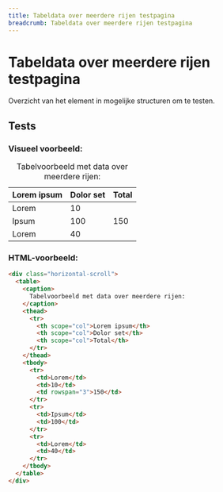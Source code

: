 ```yaml
---
title: Tabeldata over meerdere rijen testpagina
breadcrumb: Tabeldata over meerdere rijen testpagina
---
```


<h1 id="introduction">Tabeldata over meerdere rijen testpagina</h1>

Overzicht van het element in mogelijke structuren om te testen.

<h2 id="tests">Tests</h2>

### Visueel voorbeeld:

<div class="horizontal-scroll">
  <table>
    <caption> Tabelvoorbeeld met data over meerdere rijen: </caption>
    <thead>
      <tr>
        <th scope="col">Lorem ipsum</th>
        <th scope="col">Dolor set</th>
        <th scope="col">Total</th>
      </tr>
    </thead>
    <tbody>
      <tr>
        <td>Lorem</td>
        <td>10</td>
        <td rowspan="3">150</td>
      </tr>
      <tr>
        <td>Ipsum</td>
        <td>100</td>
      </tr>
      <tr>
        <td>Lorem</td>
        <td>40</td>
      </tr>
    </tbody>
  </table>
</div>

### HTML-voorbeeld:

```html
<div class="horizontal-scroll">
  <table>
    <caption>
      Tabelvoorbeeld met data over meerdere rijen:
    </caption>
    <thead>
      <tr>
        <th scope="col">Lorem ipsum</th>
        <th scope="col">Dolor set</th>
        <th scope="col">Total</th>
      </tr>
    </thead>
    <tbody>
      <tr>
        <td>Lorem</td>
        <td>10</td>
        <td rowspan="3">150</td>
      </tr>
      <tr>
        <td>Ipsum</td>
        <td>100</td>
      </tr>
      <tr>
        <td>Lorem</td>
        <td>40</td>
      </tr>
    </tbody>
  </table>
</div>
```
